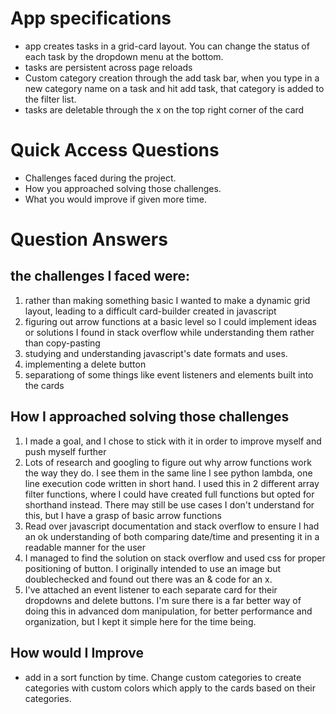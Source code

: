 # App specifications
- app creates tasks in a grid-card layout.  You can change the status of each task by the dropdown menu at the bottom.
- tasks are persistent across page reloads
-  Custom category creation through the add task bar, when you type in a new category name on a task and hit add task, that category is added to the filter list.
-  tasks are deletable through the x on the top right corner of the card




# Quick Access Questions
- Challenges faced during the project.
- How you approached solving those challenges.
- What you would improve if given more time.

# Question Answers
## the challenges I faced were:
  1. rather than making something basic I wanted to make a dynamic grid layout, leading to a difficult card-builder created in javascript
  2. figuring out arrow functions at a basic level so I could implement ideas or solutions I found in stack overflow while understanding them rather than copy-pasting
  3. studying and understanding javascript's date formats and uses.
  4. implementing a delete button
  5. separationg of some things like event listeners and elements built into the cards

 ## How I approached solving those challenges
 1. I made a goal, and I chose to stick with it in order to improve myself and push myself further
 2. Lots of research and googling to figure out why arrow functions work the way they do.  I see them in the same line I see python lambda, one line execution code written in short hand.  I used this in 2 different array filter functions, where I could have created full functions but opted for shorthand instead.  There may still be use cases I don't understand for this, but I have a grasp of basic arrow functions
 3. Read over javascript documentation and stack overflow to ensure I had an ok understanding of both comparing date/time and presenting it in a readable manner for the user
 4.  I managed to find the solution on stack overflow and used css for proper positioning of button.  I originally intended to use an image but doublechecked and found out there was an & code for an x.
 5. I've attached an event listener to each separate card for their dropdowns and delete buttons.  I'm sure there is a far better way of doing this in advanced dom manipulation, for better performance and organization, but I kept it simple here for the time being.

## How would I Improve
- add in a sort function by time. Change custom categories to create categories with custom colors which apply to the cards based on their categories.  
